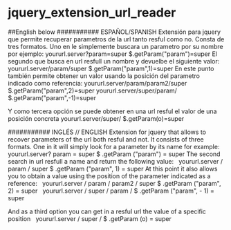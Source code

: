 # jquery_extension_url_reader
##English below
########### ESPAÑOL/SPANISH
Extensión para jquery que permite recuperar parametros de la url tanto resful como no.
Consta de tres formatos. Uno en le simplemente buscara un parametro por su nombre  por ejemplo:
  yoururl.server?param=super
$.getParam("param")=super
El segundo que busca en url resfull un nombre y devuelbe el siguiente valor:
 yoururl.server/param/super
$.getParam("param",1)=super
En este punto también permite obtener un valor usando la posición del parametro indicado como referencia:
 yoururl.server/param/param2/super
$.getParam("param",2)=super
 yoururl.server/super/param/
$.getParam("param",-1)=super

Y como tercera opción se puede obtener en una url resful el valor de una posición concreta 
 yoururl.server/super/
$.getParam(o)=super


########### INGLÉS // ENGLISH
Extension for jquery that allows to recover parameters of the url both resful and not.
It consists of three formats. One in it will simply look for a parameter by its name for example:
   yoururl.server? param = super
$ .getParam ("param") = super
The second search in url resfull a name and return the following value:
  yoururl.server / param / super
$ .getParam ("param", 1) = super
At this point it also allows you to obtain a value using the position of the parameter indicated as a reference:
  yoururl.server / param / param2 / super
$ .getParam ("param", 2) = super
  yoururl.server / super / param /
$ .getParam ("param", - 1) = super

And as a third option you can get in a resful url the value of a specific position
  yoururl.server / super /
$ .getParam (o) = super
